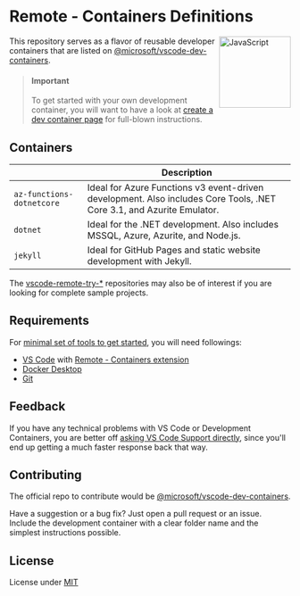 # Remote - Containers Definitions
[<img align="right" alt="JavaScript" width="128rem" src="https://camo.githubusercontent.com/d7ca2d2f898ab4aa4dd312df026ce18ff219e589/68747470733a2f2f6d6963726f736f66742e6769746875622e696f2f7673636f64652d72656d6f74652d72656c656173652f696d616765732f72656d6f74652d657874656e73696f6e7061636b2e706e67"  />][ms-devcontainers-docs]

This repository serves as a flavor of reusable developer containers that are listed on [@microsoft/vscode-dev-containers][ms-devcontainers-repo].

> #### Important
> To get started with your own development container, you will want to have a look at [create a dev container page][ms-devcontainers-create-docs] for full-blown instructions.

## Containers

|     | Description
| --- | ---
| `az-functions-dotnetcore` | Ideal for Azure Functions v3 event-driven development. Also includes Core Tools, .NET Core 3.1, and Azurite Emulator.
| `dotnet` | Ideal for the .NET development. Also includes MSSQL, Azure, Azurite, and Node.js.
| `jekyll` | Ideal for GitHub Pages and static website development with Jekyll.

The [vscode-remote-try-*][vscode-remote-try-search-query] repositories may also be of interest if you are looking for complete sample projects.

## Requirements
For [minimal set of tools to get started][ms-devcontainers-min-requirements-page], you will need followings:

- [VS Code][download-vscode] with [Remote - Containers extension][download-vscode-remote-ext]
- [Docker Desktop][download-docker-desktop]
- [Git][download-git]

## Feedback
If you have any technical problems with VS Code or Development Containers, you are better off [asking VS Code Support directly][vscode-support], since you'll end up getting a much faster response back that way.

## Contributing
The official repo to contribute would be [@microsoft/vscode-dev-containers][ms-devcontainers-repo].

Have a suggestion or a bug fix? Just open a pull request or an issue. Include the development container with a clear folder name and the simplest instructions possible.

## License
License under [MIT][lic]

[ms-devcontainers-min-requirements-page]: https://code.visualstudio.com/docs/remote/containers#_system-requirements
[ms-devcontainers-docs]: https://code.visualstudio.com/docs/remote/containers
[ms-devcontainers-create-docs]: https://code.visualstudio.com/docs/remote/create-dev-container
[ms-devcontainers-repo]: https://github.com/microsoft/vscode-dev-containers#readme
[vscode-support]: https://github.com/microsoft/vscode-dev-containers#contributing-and-feedback
[vscode-remote-try-search-query]: https://github.com/search?o=desc&q=vscode-remote-try-&s=updated&type=repositories

[download-vscode]: https://code.visualstudio.com/
[download-vscode-remote-ext]: https://aka.ms/vscode-remote/download/containers
[download-docker-desktop]: https://www.docker.com/products/docker-desktop
[download-git]: https://git-scm.com/downloads

[lic]: LICENSE
